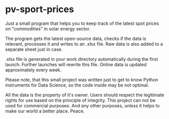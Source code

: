 # pv-sport-prices
Just a small program that helps you to keep track of the latest spot prices on "commodities"  in solar energy sector.

The program gets the latest open-source data, checks if the data is relevant, processes it and writes to an .xlsx file. Raw data is also added to a separate sheet just in case.

.xlsx file is generated in your work directory automatically during the first launch. Further launches will rewrite this file.
Online data is updated approximately every week.

Please note, that this small project was written just to get to know Python instruments for Data Science, so the code inside may be not optimal.

All the data is the property of it's owner. Users should respect the legitimate rights for use based on the principle of integrity. This project can not be used for commercial purposes. And any other purposes, unless it helps to make our world a better place. Peace.
